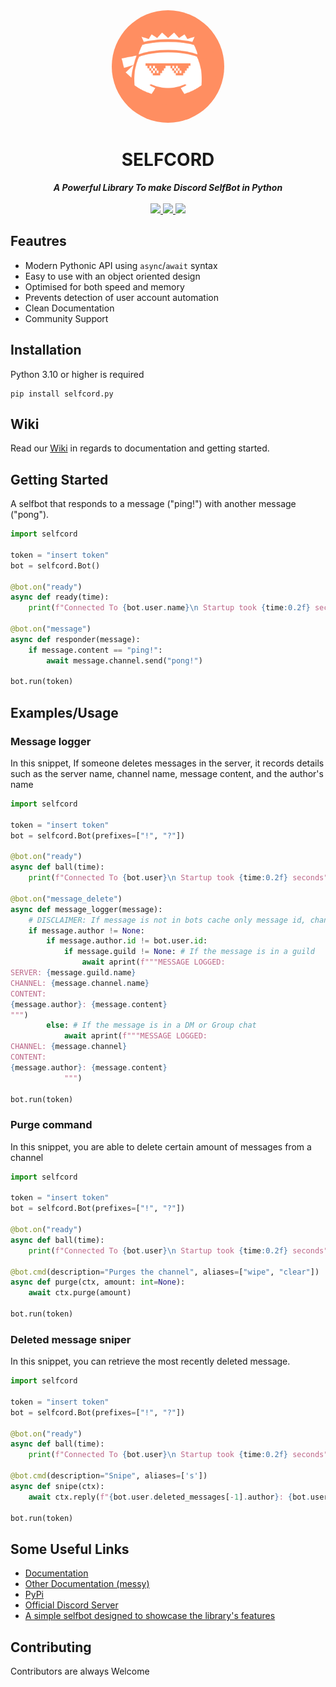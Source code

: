 <div align="center">
<img src="./logo.png" widht="180" height="180" style="border-radius: 50%;">
<h1 align="center">SELFCORD</h1>
<strong><i>A Powerful Library To make Discord SelfBot in Python</i></strong>
<br>
<br>
<a href="https://www.python.org/">
<img src="https://img.shields.io/badge/MADE%20WITH-PYTHON-red?logoColor=red&logo=Python&style=for-the-badge">
</a>
<a href="https://pypi.org/project/selfcord/">
<img src="https://img.shields.io/badge/version-0.2.5-blue?logo=adguard&style=for-the-badge">
</a>
<a href="https://github.com/Shell1010/Selfcord/wiki">
<img src="https://img.shields.io/badge/documentation-green?logo=gitbook&style=for-the-badge">
</a>
</div>

## Feautres

 - Modern Pythonic API using `async`/`await` syntax
 - Easy to use with an object oriented design
 - Optimised for both speed and memory
 - Prevents detection of user account automation
 - Clean Documentation
 - Community Support

## Installation
Python 3.10 or higher is required
```
pip install selfcord.py
```

## Wiki

Read our [Wiki](https://github.com/Shell1010/Selfcord/wiki) in regards to documentation and getting started.

## Getting Started
A selfbot that responds to a message ("ping!") with another message ("pong").
```py
import selfcord

token = "insert token"
bot = selfcord.Bot()

@bot.on("ready")
async def ready(time):
    print(f"Connected To {bot.user.name}\n Startup took {time:0.2f} seconds")

@bot.on("message")
async def responder(message):
    if message.content == "ping!":
        await message.channel.send("pong!")

bot.run(token)
```
## Examples/Usage
### Message logger
In this snippet, If someone deletes messages in the server, it records details such as the server name, channel name, message content, and the author's name
```python
import selfcord

token = "insert token"
bot = selfcord.Bot(prefixes=["!", "?"])

@bot.on("ready")
async def ball(time):
    print(f"Connected To {bot.user}\n Startup took {time:0.2f} seconds")

@bot.on("message_delete")
async def message_logger(message):
    # DISCLAIMER: If message is not in bots cache only message id, channel id and guild id will be present
    if message.author != None:
        if message.author.id != bot.user.id:
            if message.guild != None: # If the message is in a guild
                await aprint(f"""MESSAGE LOGGED:
SERVER: {message.guild.name}
CHANNEL: {message.channel.name}
CONTENT:
{message.author}: {message.content}
""")
        else: # If the message is in a DM or Group chat
            await aprint(f"""MESSAGE LOGGED:
CHANNEL: {message.channel}
CONTENT:
{message.author}: {message.content}
            """)

bot.run(token)
```
### Purge command
In this snippet, you are able to delete certain amount of messages from a channel
```python
import selfcord

token = "insert token"
bot = selfcord.Bot(prefixes=["!", "?"])

@bot.on("ready")
async def ball(time):
    print(f"Connected To {bot.user}\n Startup took {time:0.2f} seconds")

@bot.cmd(description="Purges the channel", aliases=["wipe", "clear"])
async def purge(ctx, amount: int=None):
    await ctx.purge(amount)

bot.run(token)
```

### Deleted message sniper
In this snippet, you can retrieve the most recently deleted message.
```python
import selfcord

token = "insert token"
bot = selfcord.Bot(prefixes=["!", "?"])

@bot.on("ready")
async def ball(time):
    print(f"Connected To {bot.user}\n Startup took {time:0.2f} seconds")

@bot.cmd(description="Snipe", aliases=['s'])
async def snipe(ctx):
    await ctx.reply(f"{bot.user.deleted_messages[-1].author}: {bot.user.deleted_messages[-1]}")

bot.run(token)
```
## Some Useful Links
- [Documentation](https://github.com/Shell1010/Selfcord/wiki)
- [Other Documentation (messy)](https://github.com/Shell1010/Selfcord/docs)
- [PyPi](https://pypi.org/project/selfcord/)
- [Official Discord Server](https://discord.gg/FCFnnBGzkg)
- [A simple selfbot designed to showcase the library's features](https://github.com/Shell1010/Aeterna-Selfbot)

## Contributing
Contributors are always Welcome
